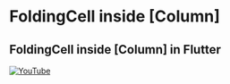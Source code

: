 # FoldingCell inside [Column]
## FoldingCell inside [Column] in Flutter



[![YouTube](https://img.youtube.com/vi/gNt1Ejn2Btw/0.jpg)](https://youtu.be/gNt1Ejn2Btw "FoldingCell inside [Column] in Flutter")
